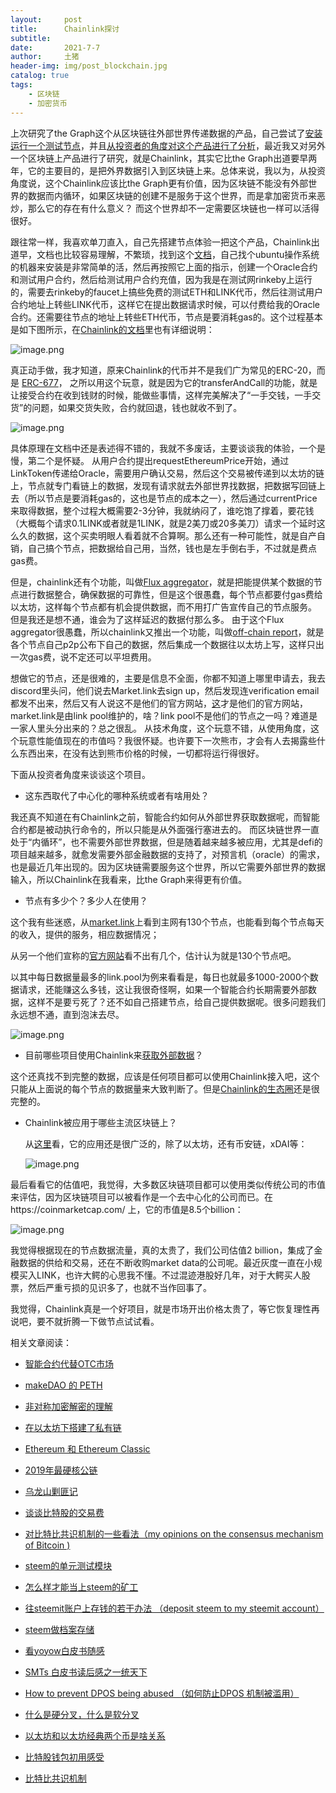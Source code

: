 ```yaml
---
layout:     post
title:      Chainlink探讨
subtitle:   
date:       2021-7-7
author:     土猪
header-img: img/post_blockchain.jpg
catalog: true
tags:
    - 区块链
    - 加密货币
---
```


上次研究了the Graph这个从区块链往外部世界传递数据的产品，自己尝试了[安装运行一个测试节点](https://hive.blog/hive-105017/@chenlocus/grt-the-graph)，并且[从投资者的角度对这个产品进行了分析](https://hive.blog/hive-105017/@chenlocus/3j6biv-grt-the-graph)，最近我又对另外一个区块链上产品进行了研究，就是Chainlink，其实它比the Graph出道要早两年，它的主要目的，是把外界数据引入到区块链上来。总体来说，我以为，从投资角度说，这个Chainlink应该比the Graph更有价值，因为区块链不能没有外部世界的数据而内循环，如果区块链的创建不是服务于这个世界，而是拿加密货币来恶炒，那么它的存在有什么意义？ 而这个世界却不一定需要区块链也一样可以活得很好。



跟往常一样，我喜欢单刀直入，自己先搭建节点体验一把这个产品，Chainlink出道早，文档也比较容易理解，不繁琐，找到这个[文档](https://docs.chain.link/docs/running-a-chainlink-node/)，自己找个ubuntu操作系统的机器来安装是非常简单的活，然后再按照它上面的指示，创建一个Oracle合约和测试用户合约，然后给测试用户合约充值，因为我是在测试网rinkeby上运行的，需要去rinkeby的faucet上搞些免费的测试ETH和LINK代币，然后往测试用户合约地址上转些LINK代币，这样它在提出数据请求时候，可以付费给我的Oracle合约。还需要往节点的地址上转些ETH代币，节点是要消耗gas的。这个过程基本是如下图所示，在[Chainlink的文档](https://docs.chain.link/docs/architecture-request-model/)里也有详细说明：

![image.png](https://images.hive.blog/DQmWzwBiG4q5sVmcC6a9x4DiGzYBmpRXAs6cQLd1pgeCnTv/image.png)

真正动手做，我才知道，原来Chainlink的代币并不是我们广为常见的ERC-20，而是 [ERC-677](https://github.com/ethereum/EIPs/issues/677)， 之所以用这个玩意，就是因为它的transferAndCall的功能，就是让接受合约在收到钱财的时候，能做些事情，这样完美解决了“一手交钱，一手交货”的问题，如果交货失败，合约就回退，钱也就收不到了。

![image.png](https://images.hive.blog/DQmb6YjHU7APhTP2bqzBAi1ggD2kdjaGgiUKv3vw5Fe5DFF/image.png)



具体原理在文档中还是表述得不错的，我就不多废话，主要谈谈我的体验，一个是慢，第二个是怀疑。 从用户合约提出requestEthereumPrice开始，通过LinkToken传递给Oracle，需要用户确认交易，然后这个交易被传递到以太坊的链上，节点就专门看链上的数据，发现有请求就去外部世界找数据，把数据写回链上去（所以节点是要消耗gas的，这也是节点的成本之一），然后通过currentPrice来取得数据，整个过程大概需要2-3分钟，我就纳闷了，谁吃饱了撑着，要花钱（大概每个请求0.1LINK或者就是1LINK，就是2美刀或20多美刀）请求一个延时这么久的数据，这个买卖明眼人看着就不合算啊。那么还有一种可能性，就是自产自销，自己搞个节点，把数据给自己用，当然，钱也是左手倒右手，不过就是费点gas费。





但是，chainlink还有个功能，叫做[Flux aggregator](https://docs.chain.link/docs/architecture-decentralized-model/)，就是把能提供某个数据的节点进行数据整合，确保数据的可靠性，但是这个很愚蠢，每个节点都要付gas费给以太坊，这样每个节点都有机会提供数据，而不用打广告宣传自己的节点服务。 但是我还是想不通，谁会为了这样延迟的数据付那么多。 由于这个Flux aggregator很愚蠢，所以chainlink又推出一个功能，叫做[off-chain report](https://docs.chain.link/docs/off-chain-reporting/)，就是各个节点自己p2p公布下自己的数据，然后集成一个数据往以太坊上写，这样只出一次gas费，说不定还可以平坦费用。



想做它的节点，还是很难的，主要是信息不全面，你都不知道上哪里申请去，我去discord里头问，他们说去Market.link去sign up，然后发现连verification email都发不出来，然后又有人说这不是他们的官方网站，[这](https://reputation.link/oracles)才是他们的官方网站，market.link是由link pool维护的，啥？link pool不是他们的节点之一吗？难道是一家人里头分出来的？总之很乱。 从技术角度，这个玩意不错，从使用角度，这个玩意性能值现在的市值吗？我很怀疑。也许要下一次熊市，才会有人去揭露些什么东西出来，在没有达到熊市价格的时候，一切都将运行得很好。



下面从投资者角度来谈谈这个项目。

- 这东西取代了中心化的哪种系统或者有啥用处？

我还真不知道在有Chainlink之前，智能合约如何从外部世界获取数据呢，而智能合约都是被动执行命令的，所以只能是从外面强行塞进去的。 而区块链世界一直处于“内循环”，也不需要外部世界数据，但是随着越来越多被应用，尤其是defi的项目越来越多，就愈发需要外部金融数据的支持了，对预言机（oracle）的需求，也是最近几年出现的。因为区块链需要服务这个世界，所以它需要外部世界的数据输入，所以Chainlink在我看来，比the Graph来得更有价值。



- 节点有多少个？多少人在使用？

这个我有些迷惑，从[market.link](https://market.link/search/nodes?network=1)上看到主网有130个节点，也能看到每个节点每天的收入，提供的服务，相应数据情况；

从另一个他们宣称的[官方网站](https://reputation.link/oracles)看不出有几个，估计认为就是130个节点吧。



以其中每日数据量最多的link.pool为例来看看是，每日也就最多1000-2000个数据请求，还能赚这么多钱，这让我很奇怪啊，如果一个智能合约长期需要外部数据，这样不是要亏死了？还不如自己搭建节点，给自己提供数据呢。很多问题我们永远想不通，直到泡沫去尽。

![image.png](https://images.hive.blog/DQmZkQma4v2qZ3NcN42rQwhtV88zKvwyqFY4CpQCsoP72S4/image.png)





- 目前哪些项目使用Chainlink来[获取外部数据](https://docs.chain.link/docs/get-the-latest-price/)？

​        这个还真找不到完整的数据，应该是任何项目都可以使用Chainlink接入吧，这个只能从上面说的每个节点的数据量来大致判断了。但是[Chainlink的生态圈](https://chain.link/ecosystem)还是很完整的。

- Chainlink被应用于哪些主流区块链上？

  从[这里](https://docs.chain.link/docs/reference-contracts/)看，它的应用还是很广泛的，除了以太坊，还有币安链，xDAI等：

  ![image.png](https://images.hive.blog/DQmTbfZw4RtpTGXvYKVXNx7bZDybVHJqphY21pZPpjTixnt/image.png)



最后看看它的估值吧，我觉得，大多数区块链项目都可以使用类似传统公司的市值来评估，因为区块链项目可以被看作是一个去中心化的公司而已。在https://coinmarketcap.com/ 上，它的市值是8.5个billion：

![image.png](https://images.hive.blog/DQmeKWrCEXCpQ5yMZ2VRoRTe39VzdV9tThEKzCRwBo9uFRv/image.png)



我觉得根据现在的节点数据流量，真的太贵了，我们公司估值2 billion，集成了金融数据的供给和交易，还在不断收购market data的公司呢。最近灰度一直在小规模买入LINK，也许大鳄的心思我不懂。不过混迹港股好几年，对于大鳄买人股票，然后严重亏损的见识多了，也就不当作回事了。



我觉得，Chainlink真是一个好项目，就是市场开出价格太贵了，等它恢复理性再说吧，要不就折腾一下做节点试试看。


























相关文章阅读：

- [智能合约代替OTC市场](http://livinginau.life/2019/12/10/%E6%99%BA%E8%83%BD%E5%90%88%E7%BA%A6%E4%BB%A3%E6%9B%BFotc%E5%B8%82%E5%9C%BA/)

- [makeDAO 的 PETH](http://livinginau.life/2019/11/16/makeDAO_peth/)
  
- [非对称加密解密的理解](http://livinginau.life/2017/12/05/%E9%9D%9E%E5%AF%B9%E7%A7%B0%E5%8A%A0%E5%AF%86%E8%A7%A3%E5%AF%86%E7%9A%84%E7%90%86%E8%A7%A3/)
  
- 
  [在以太坊下搭建了私有链](http://livinginau.life/2017/12/05/%E5%9C%A8%E4%BB%A5%E5%A4%AA%E5%9D%8A%E4%B8%8B%E6%90%AD%E5%BB%BA%E4%BA%86%E7%A7%81%E6%9C%89%E9%93%BE/)

- 
  [Ethereum 和 Ethereum Classic](http://livinginau.life/2017/12/05/Ethereum-%E5%92%8C-Ethereum-Classic/)


- [2019年最硬核公链](http://livinginau.life/2020/01/12/%E8%B0%81%E6%98%AF2019%E5%B9%B4%E6%9C%80%E7%A1%AC%E6%A0%B8%E5%85%AC%E9%93%BE/)

- [乌龙山剿匪记](http://livinginau.life/2019/11/25/%E4%B9%8C%E9%BE%99%E5%B1%B1%E5%89%BF%E5%8C%AA%E8%AE%B0/)

- [谈谈比特股的交易费](http://livinginau.life/2019/11/16/bitshares-%E6%AF%94%E7%89%B9%E8%82%A1-%E7%9A%84%E4%BA%A4%E6%98%93%E8%B4%B9/)

- [对比特比共识机制的一些看法（my opinions on the consensus mechanism of Bitcoin )](http://livinginau.life/2019/03/05/%E5%AF%B9%E6%AF%94%E7%89%B9%E6%AF%94%E5%85%B1%E8%AF%86%E6%9C%BA%E5%88%B6%E7%9A%84%E4%B8%80%E4%BA%9B%E7%9C%8B%E6%B3%95/)

- [steem的单元测试模块](http://livinginau.life/2018/10/23/steem%E7%9A%84%E5%8D%95%E5%85%83%E6%B5%8B%E8%AF%95%E6%A8%A1%E5%9D%97/)

- [怎么样才能当上steem的矿工](http://livinginau.life/2018/10/20/%E6%80%8E%E4%B9%88%E6%A0%B7%E6%89%8D%E8%83%BD%E5%BD%93%E4%B8%8Asteem%E7%9A%84%E7%9F%BF%E5%B7%A5/)

- [往steemit账户上存钱的若干办法 （deposit steem to my steemit account）](http://livinginau.life/2018/10/20/%E5%BE%80steemit%E8%B4%A6%E6%88%B7%E4%B8%8A%E5%AD%98%E9%92%B1%E7%9A%84%E8%8B%A5%E5%B9%B2%E5%8A%9E%E6%B3%95/)

- [steem做档案存储](http://livinginau.life/2018/10/20/steem-%E5%81%9A%E6%A1%A3%E6%A1%88%E5%AD%98%E5%82%A8/)

- [看yoyow白皮书随感](http://livinginau.life/2018/01/16/%E7%9C%8Byoyow%E7%99%BD%E7%9A%AE%E4%B9%A6%E9%9A%8F%E6%84%9F/)

- [SMTs 白皮书读后感之一统天下](http://livinginau.life/2017/12/06/SMTs-%E7%99%BD%E7%9A%AE%E4%B9%A6%E8%AF%BB%E5%90%8E%E6%84%9F%E4%B9%8B%E4%B8%80%E7%BB%9F%E5%A4%A9%E4%B8%8B/)

- [How to prevent DPOS being abused （如何防止DPOS 机制被滥用）](http://livinginau.life/2017/12/05/%E5%A6%82%E4%BD%95%E9%98%B2%E6%AD%A2DPOS-%E6%9C%BA%E5%88%B6%E8%A2%AB%E6%BB%A5%E7%94%A8/)

- [什么是硬分叉，什么是软分叉](http://livinginau.life/2017/12/05/%E4%BB%80%E4%B9%88%E6%98%AF%E7%A1%AC%E5%88%86%E5%8F%89-%E4%BB%80%E4%B9%88%E6%98%AF%E8%BD%AF%E5%88%86%E5%8F%89/)

- [以太坊和以太坊经典两个币是啥关系](http://livinginau.life/2017/12/05/Ethereum-%E5%92%8C-Ethereum-Classic/)

- [比特股钱包初用感受](http://livinginau.life/2017/12/05/BTS%E5%88%9D%E7%94%A8%E6%84%9F%E5%8F%97/)

- [比特比共识机制](http://livinginau.life/2019/03/05/%E5%AF%B9%E6%AF%94%E7%89%B9%E6%AF%94%E5%85%B1%E8%AF%86%E6%9C%BA%E5%88%B6%E7%9A%84%E4%B8%80%E4%BA%9B%E7%9C%8B%E6%B3%95/)


